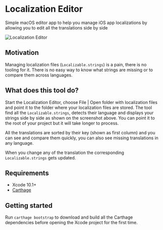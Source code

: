 # Localization Editor
Simple macOS editor app to help you manage iOS app localizations by allowing you to edit all the translations side by side

![Localization Editor](https://github.com/igorkulman/iOSLocalizationEditor/raw/master/editor.png)

## Motivation

Managing localization files (`Localizable.strings`) is a pain, there is no tooling for it. There is no easy way to know what strings are missing or to compare them across languages. 

## What does this tool do?

Start the Localization Editor, choose File | Open folder with localization files and point it to the folder where your localization files are stored. The tool find all the `Localizable.strings`, detects their language and displays your strings side by side as shown on the screenshot above. You can point it to the root of your project but it will take longer to process. 

All the translations are sorted by their key (shown as first column) and you can see and compare them quickly, you can also see missing translations in any language. 

When you change any of the translation the corresponding `Localizable.strings` gets updated.

## Requirements

- Xcode 10.1+
- [Carthage](https://github.com/Carthage/Carthage)

## Getting started

Run `carthage bootstrap` to download and build all the Carthage dependencies before opening the Xcode project for the first time.
